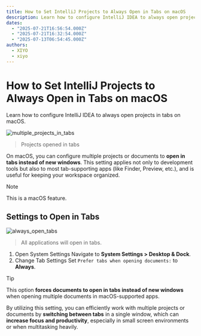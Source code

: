 ```yaml
---
title: How to Set IntelliJ Projects to Always Open in Tabs on macOS
description: Learn how to configure IntelliJ IDEA to always open projects in tabs on macOS.
dates:
  - "2025-07-21T16:56:54.000Z"
  - "2025-07-21T16:32:54.000Z"
  - "2025-07-13T06:54:45.000Z"
authors:
  - XIYO
  - xiyo
---
```

# How to Set IntelliJ Projects to Always Open in Tabs on macOS

Learn how to configure IntelliJ IDEA to always open projects in tabs on macOS.

![multiple_projects_in_tabs](./assets/f242f044157db312140297d1c9971de403b0af207ef3f77f2bf74a1c300440ec5f0d02e7aea059020dfb14c19fa93f3f5dcdfe94d007a5e2c218ee9afd0f74b4.png)

> Projects opened in tabs

On macOS, you can configure multiple projects or documents to **open in tabs instead of new windows**. This setting applies not only to development tools but also to most tab-supporting apps (like Finder, Preview, etc.), and is useful for keeping your workspace organized.

> [!NOTE]
> This is a macOS feature.

## Settings to Open in Tabs

![always_open_tabs](./assets/b8e84f65bef3200d9888d2bc90183f76ec8c4fe129e8c0396e169265fefaffb656f2641df0f2dae9c7f59cc9c062dee44d39093993ea06acf46699d903d126cf.png)

> All applications will open in tabs.

1. Open System Settings
   Navigate to **System Settings > Desktop & Dock**.
2. Change Tab Settings
   Set `Prefer tabs when opening documents:` to **Always**.

> [!tip]
> This option **forces documents to open in tabs instead of new windows** when opening multiple documents in macOS-supported apps.

By utilizing this setting, you can efficiently work with multiple projects or documents by **switching between tabs** in a single window,
which can **increase focus and productivity**, especially in small screen environments or when multitasking heavily.